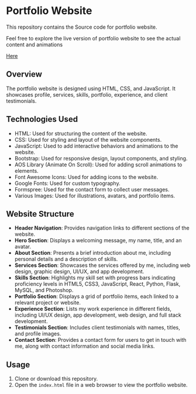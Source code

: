 # Portfolio Website

This repository contains the Source code for portfolio website.

Feel free to explore the live version of portfolio website to see the actual content and animations

[Here](https://imsakshirai.github.io/PORTFOLIO/)

## Overview

The portfolio website is designed using HTML, CSS, and JavaScript. It showcases profile, services, skills, portfolio, experience, and client testimonials.

## Technologies Used

* HTML: Used for structuring the content of the website.
* CSS: Used for styling and layout of the website components.
* JavaScript: Used to add interactive behaviors and animations to the website.
* Bootstrap: Used for responsive design, layout components, and styling.
* AOS Library (Animate On Scroll): Used for adding scroll animations to elements.
* Font Awesome Icons: Used for adding icons to the website.
* Google Fonts: Used for custom typography.
* Formspree: Used for the contact form to collect user messages.
* Various Images: Used for illustrations, avatars, and portfolio items.

## Website Structure

* **Header Navigation**: Provides navigation links to different sections of the website.
* **Hero Section**: Displays a welcoming message, my name, title, and an avatar.
* **About Section**: Presents a brief introduction about me, including personal details and a description of skills.
* **Services Section**: Showcases the services offered by me, including web design, graphic design, UI/UX, and app development.
* **Skills Section**: Highlights my skill set with progress bars indicating proficiency levels in HTML5, CSS3, JavaScript, React, Python, Flask, MySQL, and Photoshop.
* **Portfolio Section**: Displays a grid of portfolio items, each linked to a relevant project or website.
* **Experience Section**: Lists my work experience in different fields, including UI/UX design, app development, web design, and full stack development.
* **Testimonials Section**: Includes client testimonials with names, titles, and profile images.
* **Contact Section**: Provides a contact form for users to get in touch with me, along with contact information and social media links.

## Usage

1. Clone or download this repository.
2. Open the `index.html` file in a web browser to view the portfolio website.

